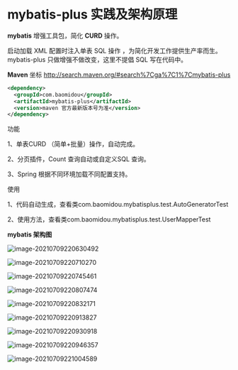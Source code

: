 # mybatis-plus 实践及架构原理

**mybatis** 增强工具包，简化 **CURD** 操作。 

启动加载 XML 配置时注入单表 SQL 操作 ，为简化开发工作提供生产率而生。mybatis-plus 只做增强不做改变，这里不提倡 SQL 写在代码中。 

**Maven** 坐标 http://search.maven.org/#search%7Cga%7C1%7Cmybatis-plus 

```xml
<dependency> 
  <groupId>com.baomidou</groupId> 
  <artifactId>mybatis-plus</artifactId> 
  <version>maven 官方最新版本号为准</version> 
</dependency> 
```

功能

1、单表CURD （简单+批量）操作，自动完成。 

2、分页插件，Count 查询自动或自定义SQL 查询。 

3、Spring 根据不同环境加载不同配置支持。 

使用

1、代码自动生成，查看类com.baomidou.mybatisplus.test.AutoGeneratorTest 

2、使用方法，查看类com.baomidou.mybatisplus.test.UserMapperTest 

**mybatis 架构图**

![image-20210709220630492](d:\pic-md/20210709220630.png)

![image-20210709220710270](d:\pic-md/20210709220710.png)

![image-20210709220745461](d:\pic-md/20210709220745.png)

![image-20210709220807474](d:\pic-md/20210709220807.png)

![image-20210709220832171](d:\pic-md/20210709220832.png)

![image-20210709220913827](d:\pic-md/20210709220913.png)

![image-20210709220930918](d:\pic-md/20210709220930.png)

![image-20210709220946357](d:\pic-md/20210709220946.png)

![image-20210709221004589](d:\pic-md/20210709221004.png)